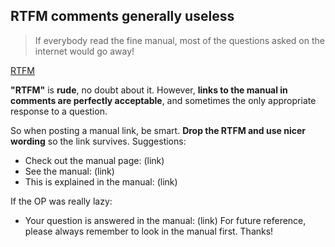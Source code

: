 ## RTFM comments generally useless
> If everybody read the fine manual, most of the questions asked on the internet would go away!

[RTFM](http://meta.stackexchange.com/a/167765)

**"RTFM"** is **rude**, no doubt about it. However, **links to the manual in comments are perfectly acceptable**, and sometimes the only appropriate response to a question.

So when posting a manual link, be smart. **Drop the RTFM and use nicer wording** so the link survives. Suggestions:

 - Check out the manual page: (link)
 - See the manual: (link)
 - This is explained in the manual: (link)

If the OP was really lazy:

 - Your question is answered in the manual: (link) For future reference, please always remember to look in the manual first. Thanks!